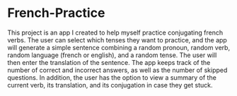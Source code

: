 # French-Practice

This project is an app I created to help myself practice conjugating french verbs. The user can select which tenses they want to practice, and the app will generate a simple sentence combining a random pronoun, random verb, random language (french or english), and a random tense. The user will then enter the translation of the sentence. The app keeps track of the number of correct and incorrect answers, as well as the number of skipped questions. In addition, the user has the option to view a summary of the current verb, its translation, and its conjugation in case they get stuck.
